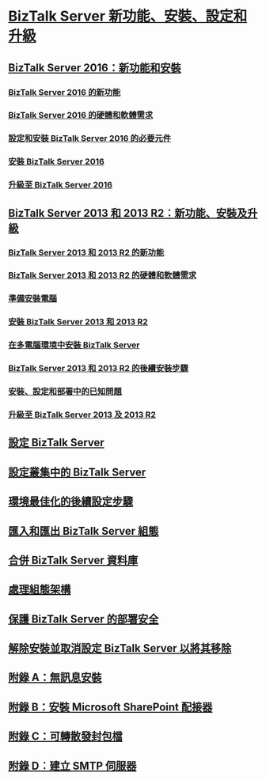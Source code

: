 # [BizTalk Server 新功能、安裝、設定和升級](biztalk-server-what-s-new-installation-configuration-and-upgrade.md)
## [BizTalk Server 2016：新功能和安裝](biztalk-server-2016-what-s-new-and-installation.md)
### [BizTalk Server 2016 的新功能](what-s-new-in-biztalk-server-2016.md)
### [BizTalk Server 2016 的硬體和軟體需求](hardware-and-software-requirements-for-biztalk-server-2016.md)
### [設定和安裝 BizTalk Server 2016 的必要元件](set-up-and-install-prerequisites-for-biztalk-server-2016.md)
### [安裝 BizTalk Server 2016](install-biztalk-server-2016.md)
### [升級至 BizTalk Server 2016](upgrade-to-biztalk-server-2016.md)
## [BizTalk Server 2013 和 2013 R2︰新功能、安裝及升級](biztalk-server-2013-and-2013-r2-what-s-new-install-and-upgrade.md)
### [BizTalk Server 2013 和 2013 R2 的新功能](what-s-new-in-biztalk-server-2013-and-2013-r2.md)
### [BizTalk Server 2013 和 2013 R2 的硬體和軟體需求](hardware-and-software-requirements-for-biztalk-server-2013-and-2013-r2.md)
### [準備安裝電腦](prepare-your-computer-for-installation.md)
### [安裝 BizTalk Server 2013 和 2013 R2](install-biztalk-server-2013-and-2013-r2.md)
### [在多電腦環境中安裝 BizTalk Server](install-biztalk-server-in-a-multi-computer-environment.md)
### [BizTalk Server 2013 和 2013 R2 的後續安裝步驟](post-installation-steps-for-biztalk-server-2013-and-2013-r2.md)
### [安裝、設定和部署中的已知問題](known-issues-in-installation-configuration-and-deployment.md)
### [升級至 BizTalk Server 2013 及 2013 R2](upgrade-to-biztalk-server-2013-and-2013-r2.md)
## [設定 BizTalk Server](configure-biztalk-server.md)
## [設定叢集中的 BizTalk Server](configure-biztalk-server-in-a-cluster.md)
## [環境最佳化的後續設定步驟](post-configuration-steps-to-optimize-your-environment.md)
## [匯入和匯出 BizTalk Server 組態](import-and-export-biztalk-server-configuration.md)
## [合併 BizTalk Server 資料庫](consolidate-the-biztalk-server-databases2.md)
## [處理組態架構](working-with-the-configuration-framework.md)
## [保護 BizTalk Server 的部署安全](securing-your-biztalk-server-deployment.md)
## [解除安裝並取消設定 BizTalk Server 以將其移除](uninstall-and-unconfigure-biztalk-server-to-remove-it.md)
## [附錄 A：無訊息安裝](appendix-a-silent-installation.md)
## [附錄 B：安裝 Microsoft SharePoint 配接器](appendix-b-install-the-microsoft-sharepoint-adapter.md)
## [附錄 C：可轉散發封包檔](appendix-c-redistributable-cab-files.md)
## [附錄 D︰建立 SMTP 伺服器](appendix-d-create-the-smtp-server.md)
